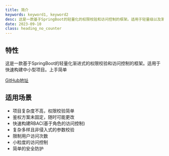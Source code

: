 ```yaml
---
title: 简介
keywords: keyword1, keyword2
desc: 这是一款基于SpringBoot的轻量化的权限校验和访问控制的框架。适用于轻量级以及渐进式的项目。
date: 2023-09-10
class: heading_no_counter
---
```

##  特性
这是一款基于SpringBoot的轻量化渐进式的权限校验和访问控制的框架。适用于快速构建中小型项目。上手简单

[GitHub地址](https://github.com/liuye744/SimpleAuth)

## 适用场景
* 项目复杂度不高，权限校验简单
* 鉴权方案未固定，随时可能更改
* 快速构建RBAC(基于角色的访问控制)
* 复杂多样且非侵入式的参数校验
* 限制用户访问次数
* 小粒度的访问控制
* 简单的安全防护